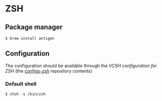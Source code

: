 # ZSH

## Package manager

```ShellSession
$ brew install antigen
```

## Configuration

The configuration should be available through the *VCSH configuration for ZSH* (the [configs-zsh](github.com/alem0lars/configs-zsh) repository contents)

### Default shell

```ShellSession
$ chsh -s /bin/zsh
```
